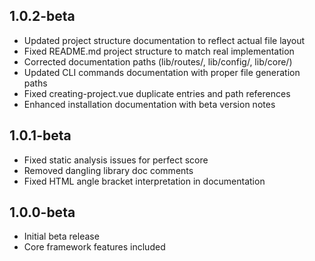 ## 1.0.2-beta
- Updated project structure documentation to reflect actual file layout
- Fixed README.md project structure to match real implementation
- Corrected documentation paths (lib/routes/, lib/config/, lib/core/)
- Updated CLI commands documentation with proper file generation paths
- Fixed creating-project.vue duplicate entries and path references
- Enhanced installation documentation with beta version notes

## 1.0.1-beta
- Fixed static analysis issues for perfect score
- Removed dangling library doc comments
- Fixed HTML angle bracket interpretation in documentation


## 1.0.0-beta
- Initial beta release
- Core framework features included
